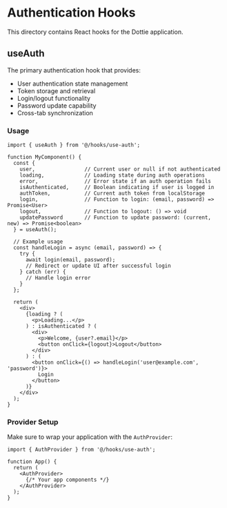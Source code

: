 # Authentication Hooks

This directory contains React hooks for the Dottie application.

## useAuth

The primary authentication hook that provides:

- User authentication state management
- Token storage and retrieval
- Login/logout functionality
- Password update capability
- Cross-tab synchronization

### Usage

```tsx
import { useAuth } from '@/hooks/use-auth';

function MyComponent() {
  const { 
    user,                // Current user or null if not authenticated
    loading,             // Loading state during auth operations
    error,               // Error state if an auth operation fails
    isAuthenticated,     // Boolean indicating if user is logged in
    authToken,           // Current auth token from localStorage
    login,               // Function to login: (email, password) => Promise<User>
    logout,              // Function to logout: () => void
    updatePassword       // Function to update password: (current, new) => Promise<boolean>
  } = useAuth();

  // Example usage
  const handleLogin = async (email, password) => {
    try {
      await login(email, password);
      // Redirect or update UI after successful login
    } catch (err) {
      // Handle login error
    }
  };

  return (
    <div>
      {loading ? (
        <p>Loading...</p>
      ) : isAuthenticated ? (
        <div>
          <p>Welcome, {user?.email}</p>
          <button onClick={logout}>Logout</button>
        </div>
      ) : (
        <button onClick={() => handleLogin('user@example.com', 'password')}>
          Login
        </button>
      )}
    </div>
  );
}
```

### Provider Setup

Make sure to wrap your application with the `AuthProvider`:

```tsx
import { AuthProvider } from '@/hooks/use-auth';

function App() {
  return (
    <AuthProvider>
      {/* Your app components */}
    </AuthProvider>
  );
}
``` 